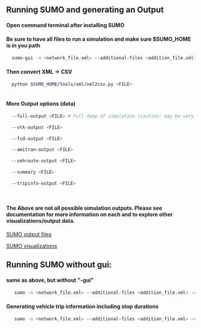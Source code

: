## Running SUMO and generating an Output

#### Open command terminal after installing SUMO
#### Be sure to have all files to run a simulation and make sure $SUMO_HOME is in you path

```bash
  sumo-gui -n <network_file.xml> --additional-files <addition_file.xml> -r <trip/route_file.xml> --emission-output <FILE>
```
#### Then convert XML -> CSV

```bash
  python $SUMO_HOME/tools/xml/xml2csv.py <FILE>
  
```

#### More Output options (data)

```bash
  --full-output <FILE> # Full dump of simulation (caution: may be very large)
  
  --vtk-output <FILE>
  
  --fcd-output <FILE>
  
  --amitran-output <FILE>
  
  --vehroute-output <FILE> 
  
  --summary <FILE>
  
  --tripinfo-output <FILE>
  
  
```

#### The Above are not all possible simulation outputs. Please see documentation for more information on each and to explore other visualizations/output data.

[SUMO output files](https://sumo.dlr.de/wiki/Simulation/Output)

[SUMO visualizations](https://sumo.dlr.de/wiki/Tools/Visualization)


## Running SUMO without gui:

#### same as above, but without "-gui"

```bash
   sumo -n <network_file.xml> --additional-files <addition_file.xml> -r <trip/route_file.xml> --tripinfo-output <FILE>
```

#### Generating vehicle trip information including stop durations

```bash
   sumo -n <network_file.xml> --additional-files <addition_file.xml> -r <trip/route_file.xml> --tripinfo-output <FILE> --stop-output <FILE>   
```
